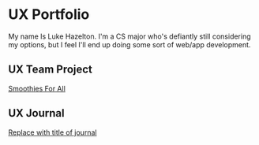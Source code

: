 # UX Portfolio

My name Is Luke Hazelton. I'm a CS major who's defiantly still considering my options, but I feel I'll end up doing some sort of web/app development. 

## UX Team Project

[Smoothies For All](https://github.com/ChicoState/ux-smoothies-for-all/)

## UX Journal

[Replace with title of journal](j01/)
